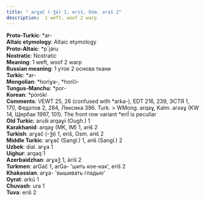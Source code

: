 ```yaml
---
title: " arɣač (-ǯɨ) 1, eriš, Osm. arɨš 2"
description:  1 weft, woof 2 warp
---
```


<strong>Proto-Turkic</strong>:  *ar-<br>
<strong>Altaic etymology</strong>:  Altaic etymology<br>
<strong> Proto-Altaic</strong>:  *p`i̯áru<br>
<strong>Nostratic</strong>:  Nostratic<br>
<strong>Meaning</strong>:  1 weft, woof 2 warp<br>
<strong>Russian meaning</strong>:  1 уто́к 2 основа ткани<br>
<strong>Turkic</strong>:  *ar-<br>
<strong>Mongolian</strong>:  *horiɣa-, *horči-<br>
<strong>Tungus-Manchu</strong>:  *por-<br>
<strong>Korean</strong>:  *pòròkí<br>
<strong>Comments</strong>:  VEWT 25, 26 (confused with *arka-), EDT 216, 239, ЭСТЯ 1, 170, Федотов 2, 284, Лексика 396. Turk. > WMong. arqaɣ, Kalm. arxǝɣ (KW 14, Щербак 1997, 101). The front row variant *eriĺ is peculiar<br>
<strong>Old Turkic</strong>:  arušɨ arqaɣɨ (Ough.) 1<br>
<strong>Karakhanid</strong>:  arqaɣ (MK, IM) 1, arɨš 2<br>
<strong>Turkish</strong>:  arɣač (-ǯɨ) 1, eriš, Osm. arɨš 2<br>
<strong>Middle Turkic</strong>:  arɣač (Sangl.) 1, arɨš (Sangl.) 2<br>
<strong>Uzbek</strong>:  dial. arɣa 1<br>
<strong>Uighur</strong>:  arqaq 1<br>
<strong>Azerbaidzhan</strong>:  arɣaǯ 1, äriš 2<br>
<strong>Turkmen</strong>:  arGač 1, arGa- 'шить кое-как', eriš 2<br>
<strong>Khakassian</strong>:  arɣa- 'вышивать гладью'<br>
<strong>Oyrat</strong>:  arkū 1<br>
<strong>Chuvash</strong>:  ura 1<br>
<strong>Tuva</strong>:  eriš 2<br>


